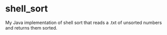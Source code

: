 # shell_sort
My Java implementation of shell sort that reads a .txt of unsorted numbers and returns them sorted.
